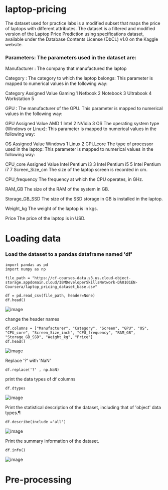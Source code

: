 # laptop-pricing
The dataset used for practice labs is a modified subset that maps the price of laptops with different attributes.
The dataset is a filtered and modified version of the Laptop Price Prediction using specifications dataset, available under the Database Contents License (DbCL) v1.0 on the Kaggle website.

### Parameters: The parameters used in the dataset are:

Manufacturer : The company that manufactured the laptop

Category : The category to which the laptop belongs: This parameter is mapped to numerical values in the following way:

Category	Assigned Value
Gaming	1
Netbook	2
Notebook	3
Ultrabook	4
Workstation	5

GPU : The manufacturer of the GPU. This parameter is mapped to numerical values in the following way:

GPU	Assigned Value
AMD	1
Intel	2
NVidia	3
OS
The operating system type (Windows or Linux): This parameter is mapped to numerical values in the following way:

OS	Assigned Value
Windows	1
Linux	2
CPU_core
The type of processor used in the laptop: This parameter is mapped to numerical values in the following way:

CPU_core	Assigned Value
Intel Pentium i3	3
Intel Pentium i5	5
Intel Pentium i7	7
Screen_Size_cm
The size of the laptop screen is recorded in cm.

CPU_frequency
The frequency at which the CPU operates, in GHz.

RAM_GB
The size of the RAM of the system in GB.

Storage_GB_SSD
The size of the SSD storage in GB is installed in the laptop.

Weight_kg
The weight of the laptop is in kgs.

Price
The price of the laptop is in USD.

# Loading data
### Load the dataset to a pandas dataframe named 'df'
```
import pandas as pd
import numpy as np
```
```
file_path = "https://cf-courses-data.s3.us.cloud-object-storage.appdomain.cloud/IBMDeveloperSkillsNetwork-DA0101EN-Coursera/laptop_pricing_dataset_base.csv"
```
```
df = pd.read_csv(file_path, header=None)
df.head()
```
![image](https://github.com/user-attachments/assets/aff94d6a-d25f-436c-8fff-e47064a5094c)

change the header names
```
df.columns = ["Manufacturer", "Category", "Screen", "GPU", "OS", "CPU_core", "Screen_Size_inch", "CPU_frequency", "RAM_GB", "Storage_GB_SSD", "Weight_kg", "Price"]
df.head()
```
![image](https://github.com/user-attachments/assets/0d8a996d-3f57-4b59-917d-ee4deeed9a24)

Replace '?' with 'NaN'
```
df.replace('?' , np.NaN)
```

print the data types of df columns
```
df.dtypes
```
![image](https://github.com/user-attachments/assets/edd6878f-8829-49de-95cd-4d693b593ca8)

Print the statistical description of the dataset, including that of 'object' data types.¶
```
df.describe(include ='all')
```
![image](https://github.com/user-attachments/assets/b2694f48-2772-4e7b-a7aa-db91f88a306e)

Print the summary information of the dataset.
```
df.info()
```
![image](https://github.com/user-attachments/assets/53f9640e-e348-4ac0-b780-d23ea6e523ed)


# Pre-processing 


